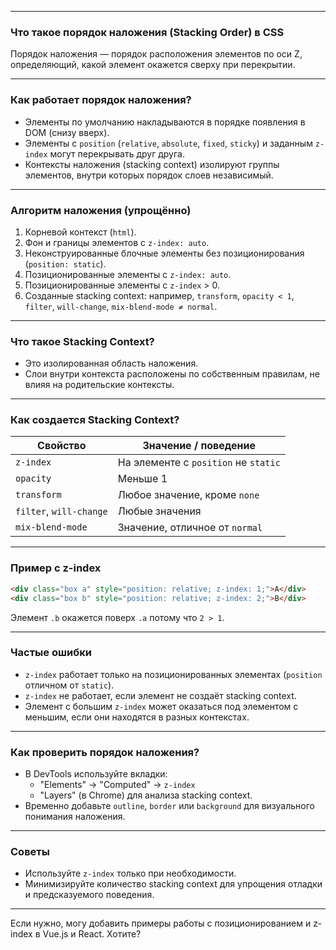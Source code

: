 
---

### Что такое порядок наложения (Stacking Order) в CSS

Порядок наложения — порядок расположения элементов по оси Z, определяющий, какой элемент окажется сверху при перекрытии.

---

### Как работает порядок наложения?

- Элементы по умолчанию накладываются в порядке появления в DOM (снизу вверх).
- Элементы с `position` (`relative`, `absolute`, `fixed`, `sticky`) и заданным `z-index` могут перекрывать друг друга.
- Контексты наложения (stacking context) изолируют группы элементов, внутри которых порядок слоев независимый.

---

### Алгоритм наложения (упрощённо)

1. Корневой контекст (`html`).
2. Фон и границы элементов с `z-index: auto`.
3. Неконструированные блочные элементы без позиционирования (`position: static`).
4. Позиционированные элементы с `z-index: auto`.
5. Позиционированные элементы с `z-index` > 0.
6. Созданные stacking context: например, `transform`, `opacity < 1`, `filter`, `will-change`, `mix-blend-mode ≠ normal`.

---

### Что такое Stacking Context?

- Это изолированная область наложения.
- Слои внутри контекста расположены по собственным правилам, не влияя на родительские контексты.

---

### Как создается Stacking Context?

| Свойство                | Значение / поведение                 |
| ----------------------- | ------------------------------------ |
| `z-index`               | На элементе с `position` не `static` |
| `opacity`               | Меньше 1                             |
| `transform`             | Любое значение, кроме `none`         |
| `filter`, `will-change` | Любые значения                       |
| `mix-blend-mode`        | Значение, отличное от `normal`       |

---

### Пример с z-index

```html
<div class="box a" style="position: relative; z-index: 1;">A</div>
<div class="box b" style="position: relative; z-index: 2;">B</div>
```

Элемент `.b` окажется поверх `.a` потому что `2 > 1`.

---

### Частые ошибки

- `z-index` работает только на позиционированных элементах (`position` отличном от `static`).
- `z-index` не работает, если элемент не создаёт stacking context.
- Элемент с большим `z-index` может оказаться под элементом с меньшим, если они находятся в разных контекстах.

---

### Как проверить порядок наложения?

- В DevTools используйте вкладки:
  - "Elements" → "Computed" → `z-index`
  - "Layers" (в Chrome) для анализа stacking context.
- Временно добавьте `outline`, `border` или `background` для визуального понимания наложения.

---

### Советы

- Используйте `z-index` только при необходимости.
- Минимизируйте количество stacking context для упрощения отладки и предсказуемого поведения.

---

Если нужно, могу добавить примеры работы с позиционированием и z-index в Vue.js и React. Хотите?

